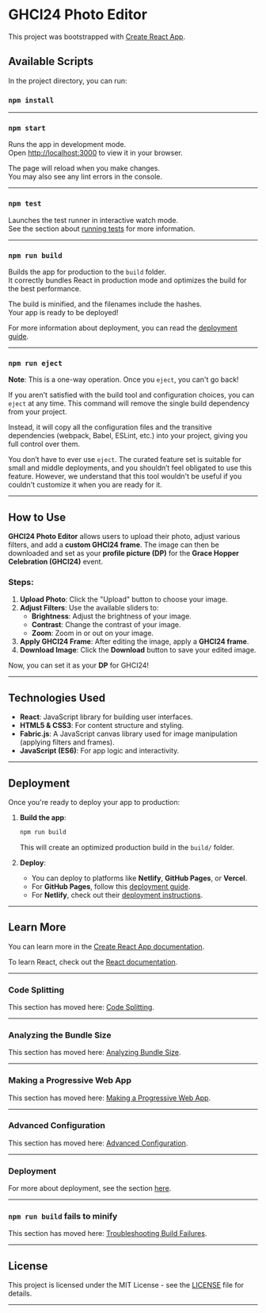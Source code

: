   # GHCI24 Photo Editor

This project was bootstrapped with [Create React App](https://github.com/facebook/create-react-app).

## Available Scripts

In the project directory, you can run:


### `npm install`

---

### `npm start`

Runs the app in development mode.  
Open [http://localhost:3000](http://localhost:3000) to view it in your browser.

The page will reload when you make changes.  
You may also see any lint errors in the console.

---

### `npm test`

Launches the test runner in interactive watch mode.  
See the section about [running tests](https://facebook.github.io/create-react-app/docs/running-tests) for more information.

---

### `npm run build`

Builds the app for production to the `build` folder.  
It correctly bundles React in production mode and optimizes the build for the best performance.

The build is minified, and the filenames include the hashes.  
Your app is ready to be deployed!

For more information about deployment, you can read the [deployment guide](https://facebook.github.io/create-react-app/docs/deployment).

---

### `npm run eject`

**Note**: This is a one-way operation. Once you `eject`, you can't go back!

If you aren't satisfied with the build tool and configuration choices, you can `eject` at any time. This command will remove the single build dependency from your project.

Instead, it will copy all the configuration files and the transitive dependencies (webpack, Babel, ESLint, etc.) into your project, giving you full control over them.

You don’t have to ever use `eject`. The curated feature set is suitable for small and middle deployments, and you shouldn’t feel obligated to use this feature. However, we understand that this tool wouldn't be useful if you couldn't customize it when you are ready for it.

---

## How to Use

**GHCI24 Photo Editor** allows users to upload their photo, adjust various filters, and add a **custom GHCI24 frame**. The image can then be downloaded and set as your **profile picture (DP)** for the **Grace Hopper Celebration (GHCI24)** event.

### Steps:

1. **Upload Photo**: Click the "Upload" button to choose your image.
2. **Adjust Filters**: Use the available sliders to:
   - **Brightness**: Adjust the brightness of your image.
   - **Contrast**: Change the contrast of your image.
   - **Zoom**: Zoom in or out on your image.
3. **Apply GHCI24 Frame**: After editing the image, apply a **GHCI24 frame**.
4. **Download Image**: Click the **Download** button to save your edited image.

Now, you can set it as your **DP** for GHCI24!

---

## Technologies Used

- **React**: JavaScript library for building user interfaces.
- **HTML5 & CSS3**: For content structure and styling.
- **Fabric.js**: A JavaScript canvas library used for image manipulation (applying filters and frames).
- **JavaScript (ES6)**: For app logic and interactivity.

---

## Deployment

Once you're ready to deploy your app to production:

1. **Build the app**:
    ```bash
    npm run build
    ```
    This will create an optimized production build in the `build/` folder.

2. **Deploy**: 
    - You can deploy to platforms like **Netlify**, **GitHub Pages**, or **Vercel**.
    - For **GitHub Pages**, follow this [deployment guide](https://facebook.github.io/create-react-app/docs/deployment#github-pages).
    - For **Netlify**, check out their [deployment instructions](https://docs.netlify.com/).

---

## Learn More

You can learn more in the [Create React App documentation](https://facebook.github.io/create-react-app/docs/getting-started).

To learn React, check out the [React documentation](https://reactjs.org/).

---

### Code Splitting

This section has moved here: [Code Splitting](https://facebook.github.io/create-react-app/docs/code-splitting).

---

### Analyzing the Bundle Size

This section has moved here: [Analyzing Bundle Size](https://facebook.github.io/create-react-app/docs/analyzing-the-bundle-size).

---

### Making a Progressive Web App

This section has moved here: [Making a Progressive Web App](https://facebook.github.io/create-react-app/docs/making-a-progressive-web-app).

---

### Advanced Configuration

This section has moved here: [Advanced Configuration](https://facebook.github.io/create-react-app/docs/advanced-configuration).

---

### Deployment

For more about deployment, see the section [here](https://facebook.github.io/create-react-app/docs/deployment).

---

### `npm run build` fails to minify

This section has moved here: [Troubleshooting Build Failures](https://facebook.github.io/create-react-app/docs/troubleshooting#npm-run-build-fails-to-minify).

---

## License

This project is licensed under the MIT License - see the [LICENSE](LICENSE) file for details.

---

